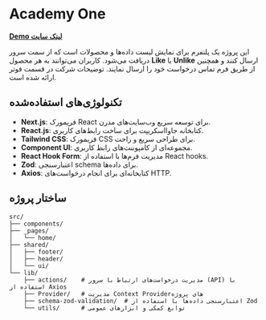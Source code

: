 # Academy One

**[Demo لینک سایت](https://academy-one-mu.vercel.app/)**

این پروژه یک پلتفرم برای نمایش لیست داده‌ها و محصولات است که از سمت سرور دریافت می‌شود. کاربران می‌توانند به هر محصول **Like** یا **Unlike** ارسال کنند و همچنین از طریق فرم تماس درخواست خود را ارسال نمایند. توضیحات شرکت در قسمت فوتر ارائه شده است.

## تکنولوژی‌های استفاده‌شده

- **Next.js**: فریمورک React برای توسعه سریع وب‌سایت‌های مدرن.
- **React.js**: کتابخانه جاوااسکریپت برای ساخت رابط‌های کاربری.
- **Tailwind CSS**: فریمورک CSS برای طراحی سریع و راحت.
- **Component UI**: مجموعه‌ای از کامپوننت‌های رابط کاربری.
- **React Hook Form**: مدیریت فرم‌ها با استفاده از React hooks.
- **Zod**: اعتبارسنجی schema برای داده‌ها.
- **Axios**: کتابخانه‌ای برای انجام درخواست‌های HTTP.

## ساختار پروژه

```plaintext
src/
├── components/
├── _pages/
│   └── home/
├── shared/
│   ├── footer/
│   ├── header/
│   └── ui/
└── lib/
    ├── actions/    # مدیریت درخواست‌های ارتباط با سرور (API) با استفاده از Axios
    ├── Provider/   # مدیریت Context Providerهای پروژه
    ├── schema-zod-validation/  # اعتبارسنجی داده‌ها با استفاده از Zod
    └── utils/      # توابع کمکی و ابزارهای عمومی

